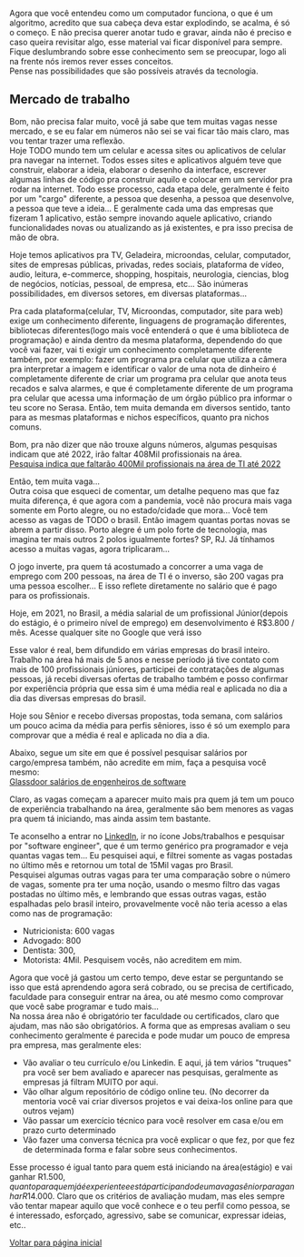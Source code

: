 Agora que você entendeu como um computador funciona, o que é um algoritmo, acredito que sua cabeça deva estar explodindo, se acalma, é só o começo. E não precisa querer anotar tudo e gravar, ainda não é preciso e caso queira revisitar algo, esse material vai ficar disponível para sempre. Fique deslumbrando sobre esse conhecimento sem se preocupar, logo ali na frente nós iremos rever esses conceitos. <br />
Pense nas possibilidades que são possíveis através da tecnologia. <br />

## Mercado de trabalho
Bom, não precisa falar muito, você já sabe que tem muitas vagas nesse mercado, e se eu falar em números não sei se vai ficar tão mais claro, 
mas vou tentar trazer uma reflexão. <br />
Hoje TODO mundo tem um celular e acessa sites ou aplicativos de celular pra navegar na internet. Todos esses sites e aplicativos alguém teve que 
construir, elaborar a ideia, elaborar o desenho da interface, escrever algumas linhas de código pra construir aquilo e colocar em um servidor 
pra rodar na internet. Todo esse processo, cada etapa dele, geralmente é feito por um "cargo" diferente, a pessoa que desenha, a pessoa que
desenvolve, a pessoa que teve a ideia... E geralmente cada uma das empresas que fizeram 1 aplicativo, estão sempre inovando aquele aplicativo,
criando funcionalidades novas ou atualizando as já existentes, e pra isso precisa de mão de obra. <br />

Hoje temos aplicativos pra TV, Geladeira, microondas, celular,  computador, sites de empresas públicas, privadas, redes sociais, plataforma de vídeo,
audio, leitura, e-commerce, shopping, hospitais, neurologia, ciencias, blog de negócios, notícias, pessoal, de empresa, etc... 
São inúmeras possibilidades, em diversos setores, em diversas plataformas... <br />

Pra cada plataforma(celular, TV, Microondas, computador, site para web) exige um conhecimento diferente, linguagens de programação diferentes,
bibliotecas diferentes(logo mais você entenderá o que é uma biblioteca de programação) e ainda dentro da mesma plataforma, dependendo do que você 
vai fazer, vai ti exigir um conhecimento completamente diferente também, por exemplo: fazer um programa pra celular que utiliza a câmera pra 
interpretar a imagem e identificar o valor de uma nota de dinheiro é completamente diferente de criar um programa pra celular que anota teus 
recados e salva alarmes, e que é completamente diferente de um programa pra celular que acessa uma informação de um órgão público pra informar 
o teu score no Serasa. Então, tem muita demanda em diversos sentido, tanto para as mesmas plataformas e nichos específicos, quanto pra nichos comuns. <br /> 

Bom, pra não dizer que não trouxe alguns números, algumas pesquisas indicam que até 2022, irão faltar 408Mil profissionais na área. <br />
[Pesquisa indica que faltarão 400Mil profissionais na área de TI até 2022](https://canaltech.com.br/carreira/pesquisa-preve-carencia-de-408-mil-profissionais-de-ti-ate-2022-189998/) 

Então, tem muita vaga... <br />
Outra coisa que esqueci de comentar, um detalhe pequeno mas que faz muita diferença, é que agora com a pandemia, você não procura mais vaga somente
em Porto alegre, ou no estado/cidade que mora... Você tem acesso as vagas de TODO o brasil. Então imagem quantas portas novas se abrem a partir disso. 
Porto alegre é um polo forte de tecnologia, mas imagina ter mais outros 2 polos igualmente fortes? SP, RJ. Já tínhamos acesso a muitas vagas,
agora triplicaram... <br />

O jogo inverte, pra quem tá acostumado a concorrer a uma vaga de emprego com 200 pessoas, na área de TI é o inverso, são 200 vagas pra uma pessoa escolher... 
E isso reflete diretamente no salário que é pago para os profissionais. <br />

Hoje, em 2021, no Brasil, a média salarial de um profissional Júnior(depois do estágio, é o primeiro nível de emprego) em desenvolvimento é R$3.800 / mês. 
Acesse qualquer site no Google que verá isso<br />

Esse valor é real, bem difundido em várias empresas do brasil inteiro. Trabalho na área há mais de 5 anos e nesse período já tive contato com mais de
100 profissionais júniores, participei de contratações de algumas pessoas, já recebi diversas ofertas de trabalho também e posso confirmar por experiência
própria que essa sim é uma média real e aplicada no dia a dia das diversas empresas do brasil. 

Hoje sou Sênior e recebo diversas propostas, toda semana, com salários um pouco acima da média para perfis sêniores, isso é só um exemplo para comprovar 
que a média é real e aplicada no dia a dia. <br />

Abaixo, segue um site em que é possível pesquisar salários por cargo/empresa também, não acredite em mim, faça a pesquisa você mesmo: <br />
[Glassdoor salários de engenheiros de software](https://www.glassdoor.com.br/Sal%C3%A1rios/porto-alegre-software-engineer-i-sal%C3%A1rio-SRCH_IL.0,12_IM1000_KO13,32.htm?clickSource=searchBtn)

Claro, as vagas começam a aparecer muito mais pra quem já tem um pouco de experiência trabalhando na área, geralmente são bem menores as vagas pra 
quem tá iniciando, mas ainda assim tem bastante. <br />

Te aconselho a entrar no [LinkedIn](https://www.linkedin.com), ir no ícone Jobs/trabalhos e pesquisar por "software engineer", que é um termo genérico 
pra programador e veja quantas vagas tem... Eu pesquisei aqui, e filtrei somente as vagas postadas no último mês e retornou um total de 15Mil vagas pro Brasil. <br /> 
Pesquisei algumas outras vagas para ter uma comparação sobre o número de vagas, somente pra ter uma noção, usando o mesmo filtro das vagas postadas no 
último mês, e lembrando que essas outras vagas, estão espalhadas pelo brasil inteiro, provavelmente você não teria acesso a elas como nas de programação: 
 - Nutricionista: 600 vagas
 - Advogado: 800
 - Dentista: 300, 
 - Motorista: 4Mil. 
Pesquisem vocês, não acreditem em mim. <br />

Agora que você já gastou um certo tempo, deve estar se perguntando se isso que está aprendendo agora será cobrado, ou se precisa de certificado, 
faculdade para conseguir entrar na área, ou até mesmo como comprovar que você sabe programar e tudo mais... <br />
Na nossa área não é obrigatório ter faculdade ou certificados, claro que ajudam, mas não são obrigatórios. 
A forma que as empresas avaliam o seu conhecimento geralmente é parecida e pode mudar um pouco de empresa pra empresa, mas geralmente eles: 
 - Vão avaliar o teu currículo e/ou Linkedin. E aqui, já tem vários "truques" pra você ser bem avaliado e aparecer nas pesquisas, geralmente as empresas já filtram MUITO por aqui. 
 - Vão olhar algum repositório de código online teu. (No decorrer da mentoria você vai criar diversos projetos e vai deixa-los online para que outros vejam)  
 - Vão passar um exercício técnico para você resolver em casa e/ou em prazo curto determinado  
 - Vão fazer uma conversa técnica pra você explicar o que fez, por que fez de determinada forma e falar sobre seus conhecimentos. 
 
Esse processo é igual tanto para quem está iniciando na área(estágio) e vai ganhar R$1.500, quanto para quem já é experiente e está participando 
de uma vaga sênior para ganhar R$14.000. Claro que os critérios de avaliação mudam, mas eles sempre vão tentar mapear aquilo que você conhece e 
o teu perfil como pessoa, se é interessado, esforçado, agressivo, sabe se comunicar, expressar ideias, etc.. 
<br />

[Voltar para página inicial](https://github.com/vitorfariaz/guia-web-developer)
